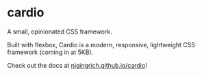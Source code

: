 # cardio
A small, opinionated CSS framework.

Built with flexbox, Cardio is a modern, responsive, lightweight CSS framework (coming in at 5KB).

Check out the docs at [njgingrich.github.io/cardio]()!
